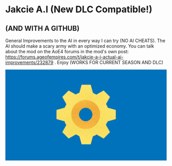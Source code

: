 # Jakcie A.I (New DLC Compatible!) 

## (AND WITH A GITHUB)

General Improvements to the AI in every way I can try (NO AI CHEATS). The AI should make a scary army with an optimized economy. You can talk about the mod on the AoE4 forums in the mod's own post: https://forums.ageofempires.com/t/jakcie-a-i-actual-ai-improvements/232879 . Enjoy (WORKS FOR CURRENT SEASON AND DLC)


<img src="assets/mod.png">
